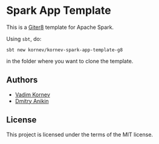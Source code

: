 # Spark App Template

This is a [Giter8][g8] template for Apache Spark.

Using `sbt`, do:
```
sbt new kornev/kornev-spark-app-template-g8
```
in the folder where you want to clone the template.

## Authors

- [Vadim Kornev](https://github.com/kornev)
- [Dmitry Anikin](https://github.com/nizhegorodets)

## License

This project is licensed under the terms of the MIT license.

[g8]: http://www.foundweekends.org/giter8/
